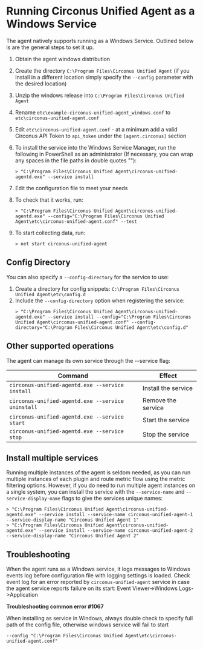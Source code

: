 # Running Circonus Unified Agent as a Windows Service

The agent natively supports running as a Windows Service. Outlined below is are
the general steps to set it up.

1. Obtain the agent windows distribution
2. Create the directory `C:\Program Files\Circonus Unified Agent` (if you install in a different
   location simply specify the `--config` parameter with the desired location)
3. Unzip the windows release into `C:\Program Files\Circonus Unified Agent`
4. Rename `etc\example-circonus-unified-agent_windows.conf` to `etc\circonus-unified-agent.conf`
5. Edit `etc\circonus-unified-agent.conf` - at a minimum add a valid Circonus API Token to `api_token` under the `[agent.circonus]` section
6. To install the service into the Windows Service Manager, run the following in PowerShell as an administrator (If necessary, you can wrap any spaces in the file paths in double quotes ""):

   ```
   > "C:\Program Files\Circonus Unified Agent\circonus-unified-agentd.exe" --service install
   ```

5. Edit the configuration file to meet your needs
6. To check that it works, run:

   ```
   > "C:\Program Files\Circonus Unified Agent\circonus-unified-agentd.exe" --config="C:\Program Files\Circonus Unified Agent\etc\circonus-unified-agent.conf" --test
   ```

7. To start collecting data, run:

   ```
   > net start circonus-unified-agent
   ```

## Config Directory

You can also specify a `--config-directory` for the service to use:
1. Create a directory for config snippets: `C:\Program Files\Circonus Unified Agent\etc\config.d`
2. Include the `--config-directory` option when registering the service:
   ```
   > "C:\Program Files\Circonus Unified Agent\circonus-unified-agentd.exe" --service install --config="C:\Program Files\Circonus Unified Agent\circonus-unified-agent.conf" --config-directory="C:\Program Files\Circonus Unified Agent\etc\config.d"
   ```

## Other supported operations

The agent can manage its own service through the --service flag:

| Command                                           | Effect                        |
|---------------------------------------------------|-------------------------------|
| `circonus-unified-agentd.exe --service install`   | Install the service           |
| `circonus-unified-agentd.exe --service uninstall` | Remove the service            |
| `circonus-unified-agentd.exe --service start`     | Start the service             |
| `circonus-unified-agentd.exe --service stop`      | Stop the service              |

## Install multiple services

Running multiple instances of the agent is seldom needed, as you can run
multiple instances of each plugin and route metric flow using the metric
filtering options.  However, if you do need to run multiple agent instances
on a single system, you can install the service with the `--service-name` and
`--service-display-name` flags to give the services unique names:

```
> "C:\Program Files\Circonus Unified Agent\circonus-unified-agentd.exe" --service install --service-name circonus-unified-agent-1 --service-display-name "Circonus Unified Agent 1"
> "C:\Program Files\Circonus Unified Agent\circonus-unified-agentd.exe" --service install --service-name circonus-unified-agent-2 --service-display-name "Circonus Unified Agent 2"
```

## Troubleshooting

When the agent runs as a Windows service, it logs messages to Windows events log before configuration file with logging settings is loaded.
Check event log for an error reported by `circonus-unified-agent` service in case the agent service reports failure on its start: Event Viewer->Windows Logs->Application

**Troubleshooting  common error #1067**

When installing as service in Windows, always double check to specify full path of the config file, otherwise windows service will fail to start

 `--config "C:\Program Files\Circonus Unified Agent\etc\circonus-unified-agent.conf"`
